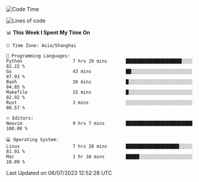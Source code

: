 <!--START_SECTION:waka-->
![Code Time](http://img.shields.io/badge/Code%20Time-1%2C427%20hrs%2030%20mins-blue)

![Lines of code](https://img.shields.io/badge/From%20Hello%20World%20I%27ve%20Written-261.8%20thousand%20lines%20of%20code-blue)

📊 **This Week I Spent My Time On** 

```text
🕑︎ Time Zone: Asia/Shanghai

💬 Programming Languages: 
Python                   7 hrs 29 mins       █████████████████████░░░░   82.22 % 
Go                       43 mins             ██░░░░░░░░░░░░░░░░░░░░░░░   07.93 % 
Bash                     26 mins             █░░░░░░░░░░░░░░░░░░░░░░░░   04.85 % 
Makefile                 15 mins             █░░░░░░░░░░░░░░░░░░░░░░░░   02.92 % 
Rust                     3 mins              ░░░░░░░░░░░░░░░░░░░░░░░░░   00.57 % 

🔥 Editors: 
Neovim                   9 hrs 7 mins        █████████████████████████   100.00 % 

💻 Operating System: 
Linux                    7 hrs 28 mins       ████████████████████░░░░░   81.91 % 
Mac                      1 hr 38 mins        █████░░░░░░░░░░░░░░░░░░░░   18.09 % 
```


 Last Updated on 06/07/2023 12:52:28 UTC
<!--END_SECTION:waka-->
